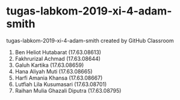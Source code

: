 # tugas-labkom-2019-xi-4-adam-smith
tugas-labkom-2019-xi-4-adam-smith created by GitHub Classroom
1) Ben Heliot Hutabarat (17.63.08613)
2) Fakhrurizal Achmad (17.63.08644)
3) Galuh Kartika (17.63.08659)
4) Hana Aliyah Muti (17.63.08665)
5) Harfi Amania Khansa (17.63.08667)
6) Lutfiah Lila Kusumasari (17.63.08701)
7) Raihan Mulia Ghazali Diputra (17.63.08795)
